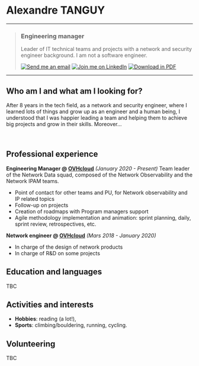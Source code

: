 # Alexandre TANGUY

---

> ### Engineering manager
>
> Leader of IT technical teams and projects with a network and security engineer background. I am not a software engineer. <br >
>
> [![Send me an email](https://img.shields.io/badge/Send_me_an-email-267CB9?style=flat&logo=maildotru)](mailto:alexandre@tanguy.pro) [![Join me on LinkedIn](https://img.shields.io/badge/Join_me_on-LinkedIn-267CB9?style=flat&logo=linkedin)](https://www.linkedin.com/in/alexandretanguy/) [![Download in PDF](https://img.shields.io/badge/Download_in-PDF-267CB9?style=flat&logo=docusign)](https://github.com/hikatanguy/cv/raw/main/out/cv_alexandre_tanguy.pdf)

---


## Who am I and what am I looking for?
After 8 years in the tech field, as a network and security engineer, where I learned lots of things and grow up as an engineer and a human being, I understood that I was happier leading a team and helping them to achieve big projects and grow in their skills. Moreover...

<br>

## Professional experience
**Engineering Manager @ [OVHcloud](https://www.ovhcloud.com)** *(January 2020 - Present)*
Team leader of the Network Data squad, composed of the Network Observability and the Network IPAM teams.
* Point of contact for other teams and PU, for Network observability and IP related topics
* Follow-up on projects
* Creation of roadmaps with Program managers support
* Agile methodology implementation and animation: sprint planning, daily, sprint review, retrospectives, etc.

**Network engineer @ [OVHcloud](https://www.ovhcloud.com)** *(Mars 2018 - January 2020)*
* In charge of the design of network products 
* In charge of R&D on some projects

## Education and languages
TBC

## Activities and interests
* **Hobbies**: reading (a lot!),
* **Sports**: climbing/bouldering, running, cycling.

## Volunteering
TBC